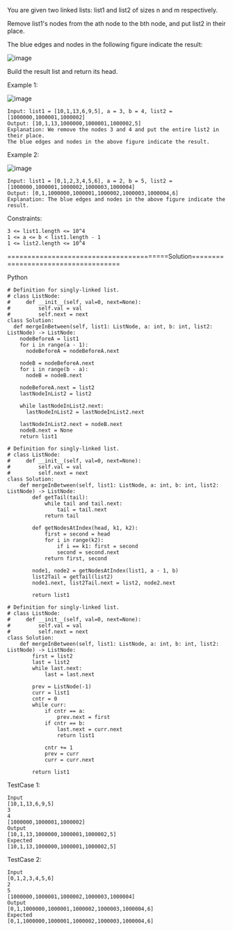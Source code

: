 You are given two linked lists: list1 and list2 of sizes n and m respectively.

Remove list1's nodes from the ath node to the bth node, and put list2 in their place.

The blue edges and nodes in the following figure indicate the result:

![image](https://github.com/Pughal/leetcode_solutions/assets/22728867/28713fe3-3edc-4657-868f-0845c4add951)

Build the result list and return its head.

 

Example 1:

![image](https://github.com/Pughal/leetcode_solutions/assets/22728867/71aaaaab-8af3-4b1c-af64-1f3527f5480c)

```
Input: list1 = [10,1,13,6,9,5], a = 3, b = 4, list2 = [1000000,1000001,1000002]
Output: [10,1,13,1000000,1000001,1000002,5]
Explanation: We remove the nodes 3 and 4 and put the entire list2 in their place.
The blue edges and nodes in the above figure indicate the result.
```

Example 2:

![image](https://github.com/Pughal/leetcode_solutions/assets/22728867/348d0dad-09e7-434f-8db1-6a6c7c62fdda)

```
Input: list1 = [0,1,2,3,4,5,6], a = 2, b = 5, list2 = [1000000,1000001,1000002,1000003,1000004]
Output: [0,1,1000000,1000001,1000002,1000003,1000004,6]
Explanation: The blue edges and nodes in the above figure indicate the result.
``` 

Constraints:
```
3 <= list1.length <= 10^4
1 <= a <= b < list1.length - 1
1 <= list2.length <= 10^4
```


========================================Solution====================================

Python

```
# Definition for singly-linked list.
# class ListNode:
#     def __init__(self, val=0, next=None):
#         self.val = val
#         self.next = next
class Solution:
  def mergeInBetween(self, list1: ListNode, a: int, b: int, list2: ListNode) -> ListNode:
    nodeBeforeA = list1
    for i in range(a - 1):
      nodeBeforeA = nodeBeforeA.next

    nodeB = nodeBeforeA.next
    for i in range(b - a):
      nodeB = nodeB.next

    nodeBeforeA.next = list2
    lastNodeInList2 = list2

    while lastNodeInList2.next:
      lastNodeInList2 = lastNodeInList2.next

    lastNodeInList2.next = nodeB.next
    nodeB.next = None
    return list1
```

```
# Definition for singly-linked list.
# class ListNode:
#     def __init__(self, val=0, next=None):
#         self.val = val
#         self.next = next
class Solution:
    def mergeInBetween(self, list1: ListNode, a: int, b: int, list2: ListNode) -> ListNode:
        def getTail(tail):
            while tail and tail.next:
                tail = tail.next
            return tail

        def getNodesAtIndex(head, k1, k2):
            first = second = head
            for i in range(k2):
                if i == k1: first = second
                second = second.next
            return first, second
        
        node1, node2 = getNodesAtIndex(list1, a - 1, b)
        list2Tail = getTail(list2)
        node1.next, list2Tail.next = list2, node2.next

        return list1
```

```
# Definition for singly-linked list.
# class ListNode:
#     def __init__(self, val=0, next=None):
#         self.val = val
#         self.next = next
class Solution:
    def mergeInBetween(self, list1: ListNode, a: int, b: int, list2: ListNode) -> ListNode:
        first = list2
        last = list2
        while last.next:
            last = last.next
        
        prev = ListNode(-1)
        curr = list1
        cntr = 0
        while curr:
            if cntr == a:
                prev.next = first
            if cntr == b:
                last.next = curr.next
                return list1

            cntr += 1
            prev = curr
            curr = curr.next
        
        return list1
```

TestCase 1:
```
Input
[10,1,13,6,9,5]
3
4
[1000000,1000001,1000002]
Output
[10,1,13,1000000,1000001,1000002,5]
Expected
[10,1,13,1000000,1000001,1000002,5]
```

TestCase 2:
```
Input
[0,1,2,3,4,5,6]
2
5
[1000000,1000001,1000002,1000003,1000004]
Output
[0,1,1000000,1000001,1000002,1000003,1000004,6]
Expected
[0,1,1000000,1000001,1000002,1000003,1000004,6]
```
